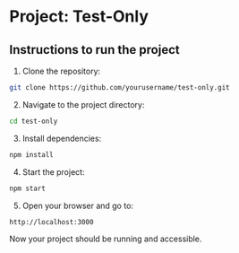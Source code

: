 # Project: Test-Only

## Instructions to run the project

1. Clone the repository:

```sh
git clone https://github.com/yourusername/test-only.git
```

2. Navigate to the project directory:

```sh
cd test-only
```

3. Install dependencies:

```sh
npm install
```

4. Start the project:

```sh
npm start
```

5. Open your browser and go to:

```
http://localhost:3000
```

Now your project should be running and accessible.
